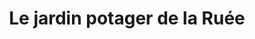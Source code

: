 ---
title: "Le jardin potager de la Ruée"
url: /bains-sur-oust/le-jardin-potager-de-la-ruee/
shop: Hofladen
---
